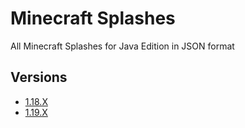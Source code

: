 # Minecraft Splashes

All Minecraft Splashes for Java Edition in JSON format

## Versions

- [1.18.X](1.18/)
- [1.19.X](1.19/)
